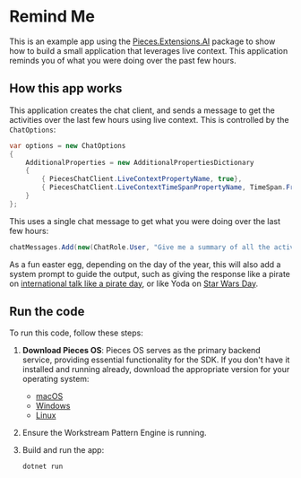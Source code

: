 # Remind Me

This is an example app using the [Pieces.Extensions.AI](https://www.nuget.org/packages/Pieces.Extensions.AI/) package to show how to build a small application that leverages live context. This application reminds you of what you were doing over the past few hours.

## How this app works

This application creates the chat client, and sends a message to get the activities over the last few hours using live context. This is controlled by the `ChatOptions`:

```csharp
var options = new ChatOptions
{
    AdditionalProperties = new AdditionalPropertiesDictionary
    {
        { PiecesChatClient.LiveContextPropertyName, true},
        { PiecesChatClient.LiveContextTimeSpanPropertyName, TimeSpan.FromHours(6) },
    }
};
```

This uses a single chat message to get what you were doing over the last few hours:

```csharp
chatMessages.Add(new(ChatRole.User, "Give me a summary of all the activities I was doing over the last few hours"));
```

As a fun easter egg, depending on the day of the year, this will also add a system prompt to guide the output, such as giving the response like a pirate on [international talk like a pirate day](https://talklikeapirate.com), or like Yoda on [Star Wars Day](https://www.starwars.com/star-wars-day).

## Run the code

To run this code, follow these steps:

1. **Download Pieces OS**: Pieces OS serves as the primary backend service, providing essential functionality for the SDK. If you don't have it installed and running already, download the appropriate version for your operating system:
   - [macOS](https://docs.pieces.app/installation-getting-started/macos)
   - [Windows](https://docs.pieces.app/installation-getting-started/windows)
   - [Linux](https://docs.pieces.app/installation-getting-started/linux)
1. Ensure the Workstream Pattern Engine is running.
1. Build and run the app:

    ```shell
    dotnet run
    ```
